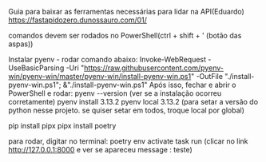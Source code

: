 Guia para baixar as ferramentas necessárias para lidar na API(Eduardo)
https://fastapidozero.dunossauro.com/01/

comandos devem ser rodados no PowerShell(ctrl + shift + ' (botão das aspas))

Instalar pyenv - rodar comando abaixo:
Invoke-WebRequest -UseBasicParsing -Uri "https://raw.githubusercontent.com/pyenv-win/pyenv-win/master/pyenv-win/install-pyenv-win.ps1" -OutFile "./install-pyenv-win.ps1"; &"./install-pyenv-win.ps1"
Após isso, fechar e abrir o PowerShell e rodar:
pyenv --version  (ver se a instalação ocorreu corretamente)
pyenv install 3.13.2
pyenv local 3.13.2 (para setar a versão do python nesse projeto.
se quiser setar em todos, troque local por global)

pip install pipx
pipx install poetry

para rodar, digitar no terminal:
poetry env activate
task run
(clicar no link http://127.0.0.1:8000 e ver se apareceu message : teste)